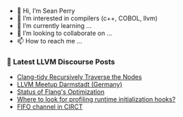 - 👋 Hi, I’m Sean Perry
- 👀 I’m interested in compilers (c++, COBOL, llvm)
- 🌱 I’m currently learning ...
- 💞️ I’m looking to collaborate on ...
- 📫 How to reach me ...

<!---
s66perry/s66perry is a ✨ special ✨ repository because its `README.md` (this file) appears on your GitHub profile.
You can click the Preview link to take a look at your changes.
--->
### 📕 Latest LLVM Discourse Posts

<!-- DISCOURSE-LLVM:START -->
- [Clang-tidy Recursively Traverse the Nodes](https://discourse.llvm.org/t/clang-tidy-recursively-traverse-the-nodes/71935#post_2)
- [LLVM Meetup Darmstadt &lpar;Germany&rpar;](https://discourse.llvm.org/t/llvm-meetup-darmstadt-germany/71878#post_3)
- [Status of Flang&#39;s Optimization](https://discourse.llvm.org/t/status-of-flangs-optimization/71738#post_7)
- [Where to look for profiling runtime initialization hooks?](https://discourse.llvm.org/t/where-to-look-for-profiling-runtime-initialization-hooks/71943#post_2)
- [FIFO channel in CIRCT](https://discourse.llvm.org/t/fifo-channel-in-circt/71813#post_5)
<!-- DISCOURSE-LLVM:END -->
